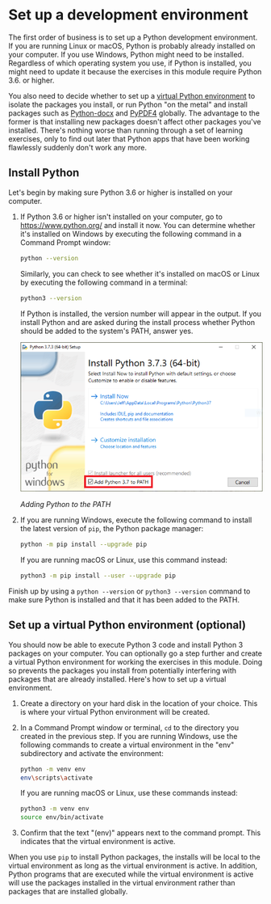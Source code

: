 # Set up a development environment

The first order of business is to set up a Python development environment. If you are running Linux or macOS, Python is probably already installed on your computer. If you use Windows, Python might need to be installed. Regardless of which operating system you use, if Python is installed, you might need to update it because the exercises in this module require Python 3.6. or higher.

You also need to decide whether to set up a [virtual Python environment](https://docs.python.org/3/library/venv.html) to isolate the packages you install, or run Python "on the metal" and install packages such as [Python-docx](https://python-docx.readthedocs.io/en/latest/) and [PyPDF4](https://pypi.org/project/PyPDF4/) globally. The advantage to the former is that installing new packages doesn't affect other packages you've installed. There's nothing worse than running through a set of learning exercises, only to find out later that Python apps that have been working flawlessly suddenly don't work any more.

## Install Python

Let's begin by making sure Python 3.6 or higher is installed on your computer.

1. If Python 3.6 or higher isn't installed on your computer, go to https://www.python.org/ and install it now. You can determine whether it's installed on Windows by executing the following command in a Command Prompt window:

	```bash
	python --version
	```

	Similarly, you can check to see whether it's installed on macOS or Linux by executing the following command in a terminal:

	```bash
	python3 --version
	```

	If Python is installed, the version number will appear in the output. If you install Python and are asked during the install process whether Python should be added to the system's PATH, answer yes.

	![Adding Python to the PATH](media/add-to-path.png)

	_Adding Python to the PATH_

1. If you are running Windows, execute the following command to install the latest version of `pip`, the Python package manager:

	```bash
	python -m pip install --upgrade pip
	```

	If you are running macOS or Linux, use this command instead:

	```bash
	python3 -m pip install --user --upgrade pip
	```

Finish up by using a `python --version` or `python3 --version` command to make sure Python is installed and that it has been added to the PATH.

## Set up a virtual Python environment (optional)

You should now be able to execute Python 3 code and install Python 3 packages on your computer. You can optionally go a step further and create a virtual Python environment for working the exercises in this module. Doing so prevents the packages you install from potentially interfering with packages that are already installed. Here's how to set up a virtual environment.

1. Create a directory on your hard disk in the location of your choice. This is where your virtual Python environment will be created.

1. In a Command Prompt window or terminal, `cd` to the directory you created in the previous step. If you are running Windows, use the following commands to create a virtual environment in the "env" subdirectory and activate the environment:

	```bash
	python -m venv env
	env\scripts\activate
	```

	If you are running macOS or Linux, use these commands instead:

	```bash
	python3 -m venv env
	source env/bin/activate
	```

1. Confirm that the text "(env)" appears next to the command prompt. This indicates that the virtual environment is active.

When you use `pip` to install Python packages, the installs will be local to the virtual environment as long as the virtual environment is active. In addition, Python programs that are executed while the virtual environment is active will use the packages installed in the virtual environment rather than packages that are installed globally.